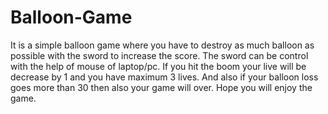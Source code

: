# Balloon-Game
It is a simple balloon game where you have to destroy as much balloon as possible with the sword to increase the score. The sword can be control with the help of mouse of laptop/pc. If you hit the boom your live will be decrease by 1 and you have maximum 3 lives. And also if your balloon loss goes more than 30 then also your game will over. Hope you will enjoy the game.

